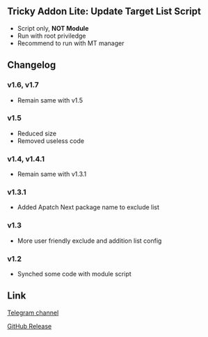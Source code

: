 ## Tricky Addon Lite: Update Target List Script
- Script only, **NOT Module**
- Run with root priviledge
- Recommend to run with MT manager

## Changelog
### v1.6, v1.7
- Remain same with v1.5

### v1.5
- Reduced size
- Removed useless code

### v1.4, v1.4.1
- Remain same with v1.3.1

### v1.3.1
- Added Apatch Next package name to exclude list

### v1.3
- More user friendly exclude and addition list config

### v1.2
- Synched some code with module script

## Link
[Telegram channel](https://t.me/kowchannel)

[GitHub Release](https://github.com/KOWX712/Tricky-Addon-Update-Target-List/releases/latest)

